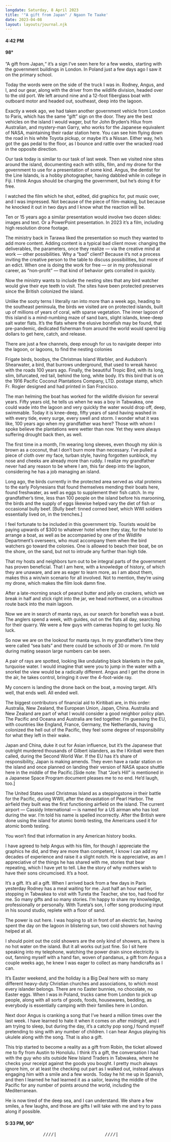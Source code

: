 ```yaml
---
longdate: Saturday, 8 April 2023
title: '"A gift from Japan" / Ngaon Te Taake'
date: 2023-04-08
layout: layouts/journal.njk
---
```

#### 4:42 PM
#### 98°

“A gift from Japan,“ it’s a sign I’ve seen here for a few weeks, starting with the government buildings in London. In Poland just a few days ago I saw it on the primary school.

Today the words were on the side of the truck I was in. Rodney, Angus, and I, and our gear, along with the driver from the wildlife division, headed over to the old port. We left around nine and a 12-foot fiberglass boat with outboard motor and headed out, southeast, deep into the lagoon.

Exactly a week ago, we had taken another government vehicle from London to Paris, which has the same “gift” sign on the door. They are the best vehicles on the island I would wager, but for John Bryden‘s Hilux from Australian, and mystery-man Garry, who works for the Japanese equivalent of NASA, maintaining their radar station here. You can see him flying down the road in his white Toyota pickup, or maybe it’s a Nissan. Either way, he’s got the gas pedal to the floor, as I bounce and rattle over the wracked road in the opposite direction.

Our task today is similar to our task of last week. Then we visited nine sites around the island, documenting each with stills, film, and my drone for the government to use for a presentation of some kind. Angus, the dentist for the Line Islands, is a hobby photographer, having dabbled while in college in Fiji. I think Angus should be charging the government, but he’s doing it for free.

I watched the film which he shot, edited, did graphics for, put music over, and I was impressed. Not because of the piece of film-making, but because he knocked it out in two days and I know what the reaction will be.

Ten or 15 years ago a similar presentation would involve two dozen slides: images and text. Or a PowerPoint presentation. In 2023 it’s a film, including high resolution drone footage.

The ministry back in Tarawa liked the presentation so much they wanted to add more content. Adding content is a typical bad client move: changing the deliverables, the parameters, once they realize — via the creative mind at work — other possibilities. Why a “bad” client? Because it’s not a process inviting the creative person to the table to discuss possibilities, but more  of an edict. When one is doing the work for free — or in my professional career, as “non-profit” — that kind of behavior gets corralled in quickly.

Now the ministry wants to include the nesting sites that any bird watcher would give their eye teeth to visit. The sites have been protected preserves since the British colonized the island.

Unlike the sooty terns I literally ran into more than a week ago, heading to the southeast peninsula, the birds we visited are on protected islands, built up of millions of years of coral, with sparse vegetation. The inner lagoon of this island is a mind-numbing maze of sand bars, slight islands, knee-deep salt water flats. It’s the flats where the elusive bonefish may be found, that pre-pandemic, dedicated fisherman from around the world would spend big dollars to get here, catch, and release.

There are just a few channels, deep enough for us to navigate deeper into the lagoon, or lagoons, to find the nesting colonies

Frigate birds, boobys, the Christmas Island Warbler, and Audubon’s Shearwater, a bird, that burrows underground, that used to wreak havoc with the roads 100 years ago. Finally, the beautiful Tropic Bird, with its long, slim, bifurcated, red tail, behind the long, white body. It’s this bird that is on the 1916 Pacific Coconut Plantations Company, LTD. postage stamp, which Fr. Rogier designed and had printed in San Francisco.

The man helming the boat has worked for the wildlife division for several years. Fifty years old, he tells us when he was a boy in Tabwakea, one could wade into the lagoon and very quickly the water would drop off, deep, swimmable. Today it is knee-deep, fifty years of sand having washed in with every tide, every surge, every swell and storm. I wonder what it was like, 100 years ago when my grandfather was here? Those with whom I spoke believe the plantations were wetter than now. Yet they were always suffering drought back then, as well.

The first time in a month, I’m wearing long sleeves, even though my skin is brown as a coconut, that I don’t burn more than necessary. I’ve pulled a piece of cloth over my face, turban style, having forgotten sunblock, my nose and cheeks are already more than ruddy. I realize my grandfather never had any reason to be where I am, this far deep into the lagoon, considering he has a job managing an island.

Long ago, the birds currently in the protected area served as vital proteins to the early Polynesians that found themselves mending their boats here, found freshwater, as well as eggs to supplement their fish catch. In my grandfather’s time, less than 100 people on the island before his marooning, the birds and the supply of eggs likewise helped vary the diet of fish or occasional bully beef. [Bully beef: tinned corned beef, which WWI soldiers essentially lived on, in the trenches.]

I feel fortunate to be included in this government trip. Tourists would be paying upwards of $300 to whatever hotel where they stay, for the hotel to arrange a boat, as well as be accompanied by one of the Wildlife Department’s overseers, who must accompany them when the bird watchers go toward the colonies. One is allowed to beach their boat, be on the shore, on the sand, but not to intrude any further than high tide.

That my hosts and neighbors turn out to be integral parts of the government has proven beneficial. That I am here, with a knowledge of history, of which they are unaware, and are as eager to learn more, as I am about them, makes this a win/win scenario for all involved. Not to mention, they’re using my drone, which makes the film look damn fine.

After a late-morning snack of peanut butter and jelly on crackers, which we break in half and stick right into the jar, we head northwest, on a circuitous route back into the main lagoon.

Now we are in search of manta rays, as our search for bonefish was a bust. The anglers spend a week, with guides, out on the flats all day, searching for their quarry. We were a few guys with cameras hoping to get lucky. No luck.

So now we are on the lookout for manta rays. In my grandfather’s time they were called “sea bats” and there could be schools of 30 or more. I’m told during mating season large numbers can be seen.

A pair of rays are spotted, looking like undulating black blankets in the pale, turquoise water. I would imagine that were you to jump in the water with a snorkel the view would be a radically different. Angus and I get the drone in the air, he takes control, bringing it over the 4-foot-wide ray.

My concern is landing the drone back on the boat, a moving target. All’s well, that ends well. All ended well.

The biggest contributors of financial aid to Kiritibati are, in this order: Australia, New Zealand, the European Union, Japan, China. Australia and New Zealand are part of what I would consider a good neighbor policy plan. The Pacific and Oceana and Australia are tied together. I’m guessing the EU, with countries like England, France, Germany, the Netherlands, having colonized the hell out of the Pacific, they feel some degree of responsibility for what they left in their wake.

Japan and China, duke it out for Asian influence, but it’s the Japanese that outright murdered thousands of Gilbert islanders, as the I Kiribati were then called, during the Second World War. If the EU has it’s share of responsibility, Japan is making amends. They even have a radar station on the island and once planned on landing their version of NASA space shuttle here in the middle of the Pacific.[Side note: That “Joe’s Hill” is mentioned in a Japanese Space Program document pleases me to no end. He’d laugh, too.]

The United States used Christmas Island as a steppingstone in their battle for the Pacific, during WWII, after the devastation of Pearl Harbor. The airfield they built was the first functioning airfield on the island. The current airport — Cassidy International — is named for a US airman who has lost during the war. I’m told his name is spelled incorrectly. After the British were done using the island for atomic bomb testing, the Americans used it for atomic bomb testing.

You  won’t find that information in any American history books.

I have agreed to help Angus with his film, for though I appreciate the graphics he did, and they are more than competent, I know I can add my decades of experience and raise it a slight notch. He is appreciative, as am I appreciative of the things he has shared with me, stories that bear repeating, which I have yet to tell. Like the story of why mothers wish to have their sons circumcised. It’s a hoot.

It’s a gift. It’s all a gift. When I arrived back from a few days in Paris yesterday Rodney has a meal waiting for me. Just half an hour earlier, stopping in Tabwakea to visit with Tureta the Teacher, she too, had food for me. So many gifts and so many stories. I’m happy to share my knowledge, professionally or personally. With Tureta’s son, I offer song producing input in his sound studio, replete with a floor of sand.

The power is out here. I was hoping to sit in front of an electric fan, having spent the day on the lagoon in blistering sun, two cold showers not having helped at all.

I should point out the cold showers are the only kind of showers, as there is no hot water on the island. But it all works out just fine. So I sit here speaking into my telephone, watching the power drain since electricity is out, fanning myself with a hand fan, woven of pandanus, a gift from Angus a couple weeks ago, he knew I was eager to collect as many handicrafts as I can.

It’s Easter weekend, and the holiday is a Big Deal here with so many different heavy-duty Christian churches and associations, to which most every islander belongs. There are no Easter bunnies, no chocolate, no Easter eggs. When I was in Poland, trucks came from London to pick up people, along with all sorts of goods, foods, housewares, bedding, as everybody is essentially camping with their families here in London.

Next door Angus is cranking a song that I’ve heard a million times over the last week. I have learned to hate it when it comes on after midnight, and I am trying to sleep, but during the day, it’s a catchy pop song,I found myself pretending to sing with any number of children.  I can hear Angus playing his ukulele along with the song. That is also a gift.

This trip started to become a reality as a gift from Robin, the ticket allowed me to fly from Austin to Honolulu. I think it’s a gift, the conversation I had with the guy who sits outside New Island Traders in Tabwakea, where he checks your receipt against the goods you bought. I pretty much always ignore him, or at least the checking out part as I walked out, instead always engaging him with a smile and a few words. Today he hit me up in Spanish, and then I learned he had learned it as a sailor, leaving the middle of the Pacific for any number of points around the world, including the Mediterranean.

He is now tired of the deep sea, and I can understand. We share a few smiles, a few laughs, and those are gifts I will take with me and try to pass along if possible.

#### 5:33 PM, 90°

<pre>______________////|__________________////|____</pre>
